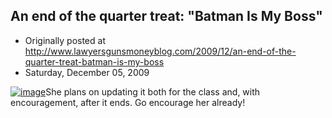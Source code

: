 ## An end of the quarter treat: "Batman Is My Boss"

 * Originally posted at http://www.lawyersgunsmoneyblog.com/2009/12/an-end-of-the-quarter-treat-batman-is-my-boss
 * Saturday, December 05, 2009

[![image](http://2.bp.blogspot.com/\_ZEf6TUYdm\_0/Sxm0dvRks\_I/AAAAAAAAACg/sPvVi3SJ0mo/s400/batcave.jpg)](http://2.bp.blogspot.com/\_ZEf6TUYdm\_0/Sxm0dvRks\_I/AAAAAAAAACg/sPvVi3SJ0mo/s1600-h/batcave.jpg)She plans on updating it both for the class and, with encouragement, after it ends.  Go encourage her already!